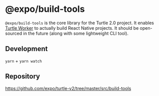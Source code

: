 # @expo/build-tools

`@expo/build-tools` is the core library for the Turtle 2.0 project. It enables [Turtle Worker](https://github.com/expo/turtle-v2/tree/master/src/worker) to actually build React Native projects. It should be open-sourced in the future (along with some lightweight CLI tool).

## Development

`yarn` + `yarn watch`

## Repository

https://github.com/expo/turtle-v2/tree/master/src/build-tools
